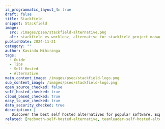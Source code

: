 ```yaml
---
is_programmatic_layout_4: true
draft: false
title: Stackfield
snippet: Stackfield
image:
  src: /images/pseo/stackfield-alternative.png
  alt: stackfield vs worklenz, alternative for stackfield project managemet tool, task management, resource management, productivity, self-hosted
publishDate: 2024-11-21
category: ""
author: Kavindu Mihiranga
tags:
  - Guide
  - Tips
  - Self-Hosted
  - Alternative
main_content_image: /images/pseo/stackfield-logo.png
sub_content_image: /images/pseo/stackfield-logo.png
open_source_checked: false
self_hosted_checked: true
cloud_based_checked: true
easy_to_use_checked: true
data_security_checked: true
description: |
   Discover the best self hosted alternatives for popular software. Explore our comprehensive guides and find the perfect solution for your needs today.
related: [redbooth-self-hosted-alternative, teamleader-self-hosted-alternative, gantt-project-self-hosted-alternative, airtable-self-hosted-alternative]
---
```

